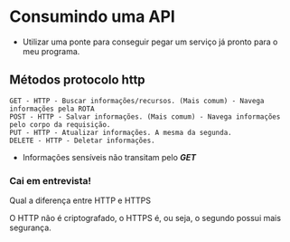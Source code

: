 # Consumindo uma API
- Utilizar uma ponte para conseguir pegar um serviço já pronto para o meu programa.

## Métodos protocolo http
    GET - HTTP - Buscar informações/recursos. (Mais comum) - Navega informações pela ROTA
    POST - HTTP - Salvar informações. (Mais comum) - Navega informações pelo corpo da requisição.
    PUT - HTTP - Atualizar informações. A mesma da segunda.
    DELETE - HTTP - Deletar informações. 

- Informações sensíveis não transitam pelo ***GET***

### Cai em entrevista!
Qual a diferença entre HTTP e HTTPS

O HTTP não é criptografado, o HTTPS é, ou seja, o segundo possui mais segurança.

